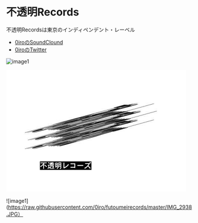 # 不透明Records
不透明Recordsは東京のインディペンデント・レーベル
- [0iroのSoundClound](https://soundcloud.com/0iro)
- [0iroのTwitter](https://twitter.com/irmtc)

![image1](https://pbs.twimg.com/media/CnFPHR0VUAADj6s.jpg)

![image1](https://raw.githubusercontent.com/0iro/0irosite/master/IMG_9190.JPG)

![image1](https://raw.githubusercontent.com/0iro/futoumeirecords/master/IMG_2938.JPG）
